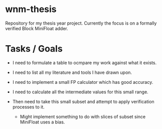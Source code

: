 # wnm-thesis
Repository for my thesis year project. Currently the focus is on a formally verified Block MiniFloat adder.

# Tasks / Goals

- I need to formulate a table to ocmpare my work against what it exists.

- I need to list all my literature and tools I have drawn upon.

- I need to implement a small FP calculator which has good accuracy.

- I need to calculate all the intermediate values for this small range.

- Then need to take this small subset and attempt to apply verification processes to it.
	- Might implement something to do with slices of subset since MiniFloat uses a bias.
